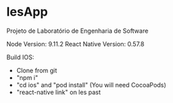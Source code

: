 # lesApp
Projeto de Laboratório de Engenharia de Software

Node Version: 9.11.2
React Native Version: 0.57.8

Build IOS: 
- Clone from git
- "npm i" 
- "cd ios" and "pod install" (You will need CocoaPods)
- "react-native link" on les past
